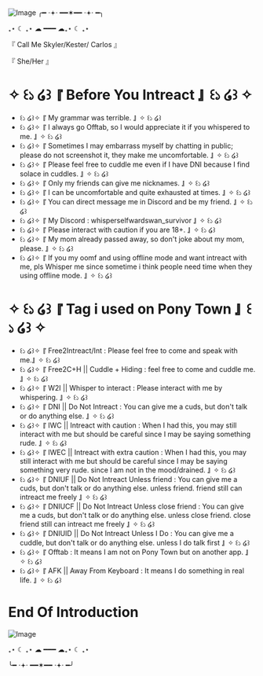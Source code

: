 ![Image](https://github.com/user-attachments/assets/c9f42a22-0318-4097-a695-57aef265f35c)
╭━ ⋅𖥔⋅ ━━✶━━ ⋅𖥔⋅ ━╮

₊⋆ ☾ ₊⋆ ☁︎ ━━━ ☁︎₊⋆ ☾ ₊⋆ 

『 Call Me Skyler/Kester/ Carlos 』

『 She/Her 』

# ✧ ꒰১ ໒꒱  『 Before You Intreact 』  ꒰১ ໒꒱ ✧

- ꒰১ ໒꒱✧  『 My grammar was terrible. 』 ✧ ꒰১ ໒꒱
- ꒰১ ໒꒱✧  『 I always go Offtab, so I would appreciate it if you whispered to me. 』 ✧ ꒰১ ໒꒱
- ꒰১ ໒꒱✧  『 Sometimes I may embarrass myself by chatting in public; please do not screenshot it, they make me uncomfortable. 』 ✧ ꒰১ ໒꒱
- ꒰১ ໒꒱✧  『 Please feel free to cuddle me even if I have DNI because I find solace in cuddles. 』 ✧ ꒰১ ໒꒱
- ꒰১ ໒꒱✧  『 Only my friends can give me nicknames. 』 ✧ ꒰১ ໒꒱
- ꒰১ ໒꒱✧  『 I can be uncomfortable and quite exhausted at times. 』 ✧ ꒰১ ໒꒱
- ꒰১ ໒꒱✧  『 You can direct message me in Discord and be my friend. 』 ✧ ꒰১ ໒꒱
- ꒰১ ໒꒱✧  『 My Discord : whisperselfwardswan_survivor 』 ✧ ꒰১ ໒꒱
- ꒰১ ໒꒱✧  『 Please interact with caution if you are 18+. 』 ✧ ꒰১ ໒꒱
- ꒰১ ໒꒱✧  『 My mom already passed away, so don't joke about my mom, please. 』 ✧ ꒰১ ໒꒱
- ꒰১ ໒꒱✧  『 If you my oomf and using offline mode and want intreact with me, pls Whisper me since sometime i think people need time when they using offline mode. 』 ✧ ꒰১ ໒꒱

# ✧ ꒰১ ໒꒱  『 Tag i used on Pony Town 』  ꒰১ ໒꒱ ✧
- ꒰১ ໒꒱✧  『 Free2Intreact/Int : Please feel free to come and speak with me.』 ✧ ꒰১ ໒꒱
- ꒰১ ໒꒱✧  『 Free2C+H || Cuddle + Hiding : feel free to come and cuddle me. 』 ✧ ꒰১ ໒꒱
- ꒰১ ໒꒱✧  『 W2I || Whisper to interact : Please interact with me by whispering. 』 ✧ ꒰১ ໒꒱
- ꒰১ ໒꒱✧  『 DNI || Do Not Intreact : You can give me a cuds, but don't talk or do anything else. 』 ✧ ꒰১ ໒꒱
- ꒰১ ໒꒱✧  『 IWC || Intreact with caution : When I had this, you may still interact with me but should be careful since I may be saying something rude. 』 ✧ ꒰১ ໒꒱
- ꒰১ ໒꒱✧  『 IWEC || Intreact with extra caution : When I had this, you may still interact with me but should be careful since I may be saying something very rude. since I am not in the mood/drained. 』 ✧ ꒰১ ໒꒱
- ꒰১ ໒꒱✧  『 DNIUF || Do Not Intreact Unless friend : You can give me a cuds, but don't talk or do anything else. unless friend. friend still can intreact me freely 』 ✧ ꒰১ ໒꒱
- ꒰১ ໒꒱✧  『 DNIUCF || Do Not Intreact Unless close friend : You can give me a cuds, but don't talk or do anything else. unless close friend. close friend still can intreact me freely 』 ✧ ꒰১ ໒꒱
- ꒰১ ໒꒱✧  『 DNIUID || Do Not Intreact Unless I Do : You can give me a cuddle, but don't talk or do anything else. unless I do talk first 』 ✧ ꒰১ ໒꒱
- ꒰১ ໒꒱✧  『 Offtab : It means I am not on Pony Town but on another app. 』 ✧ ꒰১ ໒꒱
- ꒰১ ໒꒱✧  『 AFK || Away From Keyboard : It means I do something in real life. 』 ✧ ꒰১ ໒꒱

# End Of Introduction 
![Image](https://github.com/user-attachments/assets/78d4b5d6-5adf-411b-95ab-563224069d0a)

₊⋆ ☾ ₊⋆ ☁︎ ━━━ ☁︎₊⋆ ☾ ₊⋆ 

╰━ ⋅𖥔⋅ ━━✶━━ ⋅𖥔⋅ ━╯
